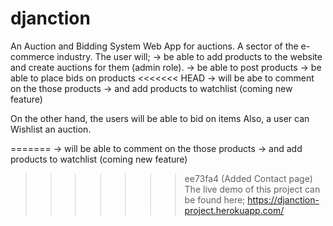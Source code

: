 # djanction

An Auction and Bidding System Web App for auctions. A sector of the e-commerce industry.
The user will;
-> be able to add products to the website and create auctions for them (admin role).
-> be able to post products
-> be able to place bids on products
<<<<<<< HEAD
-> will be abe to comment on the those products
-> and add products to watchlist (coming new feature)

On the other hand, the users will be able to bid on items Also, a user can Wishlist an auction.

=======
-> will be able to comment on the those products
-> and add products to watchlist (coming new feature)

>>>>>>> ee73fa4 (Added Contact page)
The live demo of this project can be found here; https://djanction-project.herokuapp.com/
